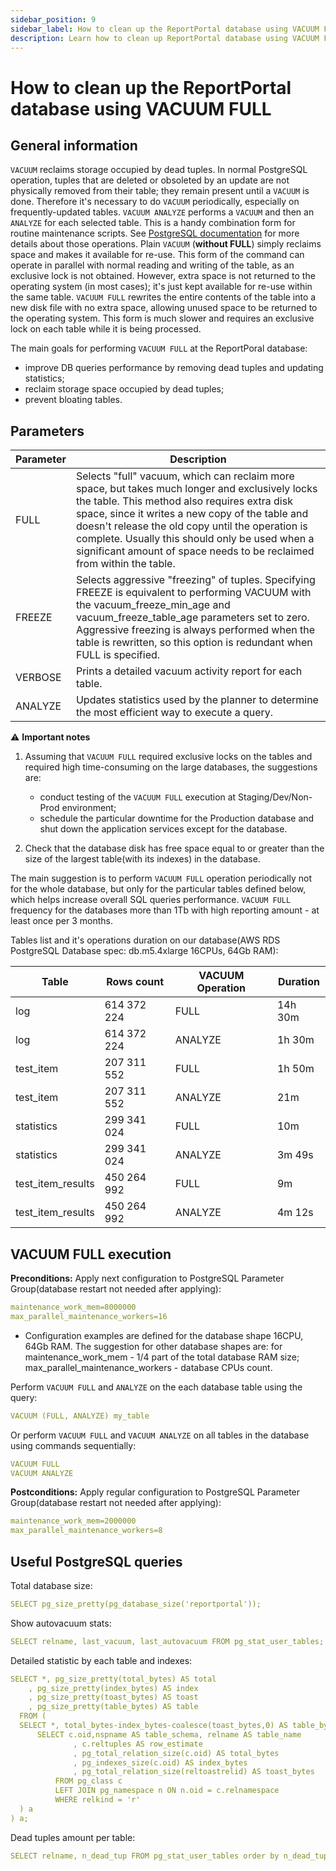 ```yaml
---
sidebar_position: 9
sidebar_label: How to clean up the ReportPortal database using VACUUM FULL
description: Learn how to clean up ReportPortal database using VACUUM FULL for optimal test automation reporting tools performance.
---
```


# How to clean up the ReportPortal database using VACUUM FULL

## General information

`VACUUM` reclaims storage occupied by dead tuples. In normal PostgreSQL operation, tuples that are deleted or obsoleted by an update are not physically removed from their table; they remain present until a `VACUUM` is done. Therefore it's necessary to do `VACUUM` periodically, especially on frequently-updated tables.
`VACUUM ANALYZE` performs a `VACUUM` and then an `ANALYZE` for each selected table. This is a handy combination form for routine maintenance scripts. See [PostgreSQL documentation](https://www.postgresql.org/docs/12/sql-vacuum.html) for more details about those operations.
Plain `VACUUM` (**without FULL**) simply reclaims space and makes it available for re-use. This form of the command can operate in parallel with normal reading and writing of the table, as an exclusive lock is not obtained. However, extra space is not returned to the operating system (in most cases); it's just kept available for re-use within the same table.
`VACUUM FULL` rewrites the entire contents of the table into a new disk file with no extra space, allowing unused space to be returned to the operating system. This form is much slower and requires an exclusive lock on each table while it is being processed.

The main goals for performing `VACUUM FULL` at the ReportPoral database:
- improve DB queries performance by removing dead tuples and updating statistics;
- reclaim storage space occupied by dead tuples;
- prevent bloating tables.

## Parameters

| Parameter | Description |
| ----------- | ----- |
| FULL | Selects "full" vacuum, which can reclaim more space, but takes much longer and exclusively locks the table. This method also requires extra disk space, since it writes a new copy of the table and doesn't release the old copy until the operation is complete. Usually this should only be used when a significant amount of space needs to be reclaimed from within the table. |
| FREEZE | Selects aggressive "freezing" of tuples. Specifying FREEZE is equivalent to performing VACUUM with the vacuum_freeze_min_age and vacuum_freeze_table_age parameters set to zero. Aggressive freezing is always performed when the table is rewritten, so this option is redundant when FULL is specified. |
| VERBOSE | Prints a detailed vacuum activity report for each table. |
| ANALYZE | Updates statistics used by the planner to determine the most efficient way to execute a query. |

⚠️ **Important notes**

1. Assuming that `VACUUM FULL` required exclusive locks on the tables and required high time-consuming on the large databases, the suggestions are:

    - conduct testing of the `VACUUM FULL` execution at Staging/Dev/Non-Prod environment;
    - schedule the particular downtime for the Production database and shut down the application services except for the database.

2. Сheck that the database disk has free space equal to or greater than the size of the largest table(with its indexes) in the database. 

The main suggestion is to perform `VACUUM FULL` operation periodically not for the whole database, but only for the particular tables defined below, which helps increase overall SQL queries performance. `VACUUM FULL` frequency for the databases more than 1Tb with high reporting amount - at least once per 3 months.

Tables list and it's operations duration on our database(AWS RDS PostgreSQL Database spec: db.m5.4xlarge 16CPUs, 64Gb RAM):<br/>

| Table |Rows count| VACUUM Operation |	Duration|
|-|-|-|-|
|log|614 372 224|FULL|14h 30m|
|log|614 372 224|ANALYZE|1h 30m|
|test_item|207 311 552|FULL|1h 50m|
|test_item|207 311 552|ANALYZE|21m|	
|statistics|299 341 024|FULL|10m|
|statistics|299 341 024|ANALYZE|3m 49s|
|test_item_results|450 264 992|FULL|9m|
|test_item_results|450 264 992|ANALYZE|4m 12s|

## VACUUM FULL execution

**Preconditions:**
Apply next configuration to PostgreSQL Parameter Group(database restart not needed after applying):

```yaml
maintenance_work_mem=8000000
max_parallel_maintenance_workers=16
```

* Configuration examples are defined for the database shape 16CPU, 64Gb RAM. The suggestion for other database shapes are: for maintenance_work_mem - 1/4 part of the total database RAM size; max_parallel_maintenance_workers - database CPUs count.

Perform `VACUUM FULL` and `ANALYZE` on the each database table using the query:

```yaml
VACUUM (FULL, ANALYZE) my_table
```

Or perform `VACUUM FULL` and `VACUUM ANALYZE` on all tables in the database using commands sequentially:

```yaml
VACUUM FULL
VACUUM ANALYZE
```

**Postconditions:**
Apply regular configuration to PostgreSQL Parameter Group(database restart not needed after applying):

```yaml
maintenance_work_mem=2000000
max_parallel_maintenance_workers=8
```

## Useful PostgreSQL queries

Total database size:

```yaml
SELECT pg_size_pretty(pg_database_size('reportportal'));
```

Show autovacuum stats:

```yaml
SELECT relname, last_vacuum, last_autovacuum FROM pg_stat_user_tables;
```

Detailed statistic by each table and indexes:

```yaml
SELECT *, pg_size_pretty(total_bytes) AS total
    , pg_size_pretty(index_bytes) AS index
    , pg_size_pretty(toast_bytes) AS toast
    , pg_size_pretty(table_bytes) AS table
  FROM (
  SELECT *, total_bytes-index_bytes-coalesce(toast_bytes,0) AS table_bytes FROM (
      SELECT c.oid,nspname AS table_schema, relname AS table_name
              , c.reltuples AS row_estimate
              , pg_total_relation_size(c.oid) AS total_bytes
              , pg_indexes_size(c.oid) AS index_bytes
              , pg_total_relation_size(reltoastrelid) AS toast_bytes
          FROM pg_class c
          LEFT JOIN pg_namespace n ON n.oid = c.relnamespace
          WHERE relkind = 'r'
  ) a
) a;
```

Dead tuples amount per table:

```yaml
SELECT relname, n_dead_tup FROM pg_stat_user_tables order by n_dead_tup desc;
```